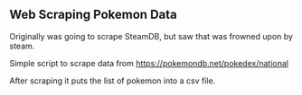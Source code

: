 ## Web Scraping Pokemon Data

Originally was going to scrape SteamDB, but saw that was frowned upon by steam.

Simple script to scrape data from https://pokemondb.net/pokedex/national

After scraping it puts the list of pokemon into a csv file.
